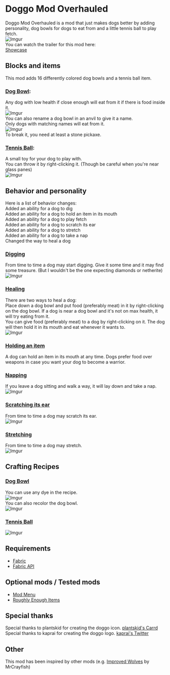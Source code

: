 # **Doggo Mod Overhauled**
Doggo Mod Overhauled is a mod that just makes dogs better by adding personality, dog bowls for dogs to eat from and a little tennis ball to play fetch.  
![Imgur](https://imgur.com/qZty4EZ.jpg)  
You can watch the trailer for this mod here:  
[Showcase](https://www.youtube.com/embed/CWsDT5YdyUA?wmode=transparent "Showcase")

## **Blocks and items**
This mod adds 16 differently colored dog bowls and a tennis ball item.

### <ins>Dog Bowl</ins>:
Any dog with low health if close enough will eat from it if there is food inside it.  
![Imgur](https://imgur.com/iMvgNuW.jpg)  
You can also rename a dog bowl in an anvil to give it a name.  
Only dogs with matching names will eat from it.  
![Imgur](https://imgur.com/kl5F8aP.jpg)  
To break it, you need at least a stone pickaxe.

### <ins>Tennis Ball</ins>:
A small toy for your dog to play with.  
You can throw it by right-clicking it. (Though be careful when you're near glass panes)  
![Imgur](https://imgur.com/nOkmCKj.jpg)

## **Behavior and personality**
Here is a list of behavior changes:  
Added an ability for a dog to dig  
Added an ability for a dog to hold an item in its mouth  
Added an ability for a dog to play fetch  
Added an ability for a dog to scratch its ear  
Added an ability for a dog to stretch  
Added an ability for a dog to take a nap  
Changed the way to heal a dog

### <ins>Digging</ins>
From time to time a dog may start digging. Give it some time and it may find some treasure. (But I wouldn't be the one expecting diamonds or netherite)  
![Imgur](https://imgur.com/AmWuH4n.jpg)  

### <ins>Healing</ins>
There are two ways to heal a dog:  
Place down a dog bowl and put food (preferably meat) in it by right-clicking on the dog bowl. If a dog is near a dog bowl and it's not on max health, it will try eating from it.  
You can give food (preferably meat) to a dog by right-clicking on it. The dog will then hold it in its mouth and eat whenever it wants to.  
![Imgur](https://imgur.com/mO8guVw.jpg)  

### <ins>Holding an item</ins>
A dog can hold an item in its mouth at any time. Dogs prefer food over weapons in case you want your dog to become a warrior.

### <ins>Napping</ins>
If you leave a dog sitting and walk a way, it will lay down and take a nap.  
![Imgur](https://imgur.com/meL0KBD.jpg)  

### <ins>Scratching its ear</ins>
From time to time a dog may scratch its ear.  
![Imgur](https://imgur.com/5oSn0dm.jpg)  

### <ins>Stretching</ins>
From time to time a dog may stretch.  
![Imgur](https://imgur.com/VqhcrlT.jpg)  

## **Crafting Recipes**

### <ins>Dog Bowl</ins>
You can use any dye in the recipe.  
![Imgur](https://imgur.com/FXNstOc.jpg)  
You can also recolor the dog bowl.  
![Imgur](https://imgur.com/CRzMcjC.jpg)

### <ins>Tennis Ball</ins>
![Imgur](https://imgur.com/pdNySNQ.jpg)

## **Requirements**
- [Fabric](https://fabricmc.net/use/ "Fabric")
- [Fabric API](https://www.curseforge.com/minecraft/mc-mods/fabric-api "Fabric API")

## **Optional mods / Tested mods**
- [Mod Menu](https://www.curseforge.com/minecraft/mc-mods/mod-menu)
- [Roughly Enough Items](https://www.curseforge.com/minecraft/mc-mods/roughly-enough-items)

## **Special thanks**
Special thanks to plantskid for creating the doggo icon. [plantskid's Carrd](https://plantskid.carrd.co "plantskid's Carrd")  
Special thanks to kaprai for creating the doggo logo. [kaprai's Twitter](https://twitter.com/kapraicraft "kaprai's Twitter")

## **Other**
This mod has been inspired by other mods (e.g. [Improved Wolves](https://mrcrayfish.com/mods?id=improvedwolves "Improved Wolves") by MrCrayfish)
